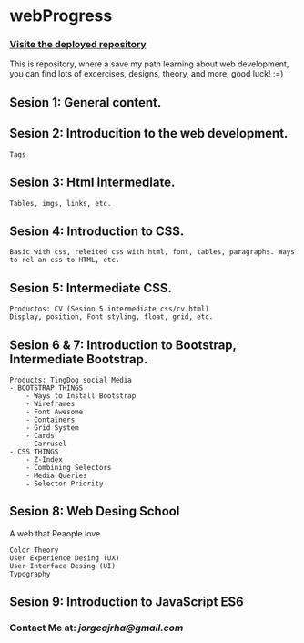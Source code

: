 # webProgress 
### [Visite the deployed repository](https://rychy248.github.io/webProgress/index.html)

This is repository, where a save my path learning about web development, you can find lots of excercises, designs, theory, and more, good luck! :=)


## **Sesion 1:** General content.

## **Sesion 2:** Introducition to the web development.

    Tags

## **Sesion 3:** Html intermediate.

    Tables, imgs, links, etc.

## **Sesion 4:** Introduction to CSS.

    Basic with css, releited css with html, font, tables, paragraphs. Ways to rel an css to HTML, etc.

## **Sesion 5:** Intermediate CSS.

    Productos: CV (Sesion 5 intermediate css/cv.html)
    Display, position, Font styling, float, grid, etc.

## **Sesion 6 & 7:** Introduction to Bootstrap, Intermediate Bootstrap.

    Products: TingDog social Media
    - BOOTSTRAP THINGS
        - Ways to Install Bootstrap
        - Wireframes
        - Font Awesome
        - Containers
        - Grid System
        - Cards
        - Carrusel
    - CSS THINGS
        - Z-Index
        - Combining Selectors
        - Media Queries
        - Selector Priority
    
## **Sesion 8:** Web Desing School
A web that Peaople love
    
    Color Theory
    User Experience Desing (UX)
    User Interface Desing (UI)
    Typography

## **Sesion 9:** Introduction to JavaScript ES6

### **Contact Me at: _jorgeajrha@gmail.com_**
